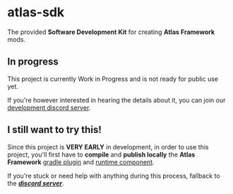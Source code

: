 # atlas-sdk
The provided **Software Development Kit** for creating **Atlas Framework** mods.

## In progress
This project is currently Work in Progress and is not ready for public use yet.

If you're however interested in hearing the details about it, you can join our
[development discord server](https://discord.stardustenterprises.fr).

## I still want to try this!
Since this project is **VERY EARLY** in development, in order to use this
project, you'll first have to **compile** and **publish locally** the
**Atlas Framework** [gradle plugin](https://github.com/atlas-fw/atlas-gradle)
and [runtime component](https://github.com/atlas-fw/atlas-dev-runtime).

If you're stuck or need help with anything during this process, fallback to the
[***discord server***](https://discord.stardustenterprises.fr).